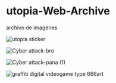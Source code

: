 # utopia-Web-Archive
archivo de imagenes



![utopia sticker](https://user-images.githubusercontent.com/84877781/120076799-b2658080-c0a7-11eb-8867-d8c28c7a1233.png)

![Cyber attack-bro](https://user-images.githubusercontent.com/84877781/120084873-071ef080-c0d4-11eb-8ded-3e81e53842b6.png)

![Cyber attack-pana (1)](https://user-images.githubusercontent.com/84877781/120084881-261d8280-c0d4-11eb-83ef-ffa1c83f36dd.png)

![graffiti digital videogame type 666art](https://user-images.githubusercontent.com/84877781/120084886-359ccb80-c0d4-11eb-94bd-bb6320aaf39a.jpg)


